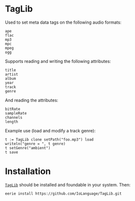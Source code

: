 # TagLib 
Used to set meta data tags on the following audio formats:

```
ape
flac
mp3
mpc
mpeg
ogg
```

Supports reading and writing the following attributes:

```
title
artist
album
year
track
genre 
```

And reading the attributes:
```
bitRate
sampleRate
channels
length
```

Example use (load and modify a track genre):

```Io
t := TagLib clone setPath("foo.mp3") load
writeln("genre = ", t genre)
t setGenre("ambient")
t save
```

# Installation
[`TagLib`](http://taglib.org) should be installed and foundable in your system. Then:
```
eerie install https://github.com/IoLanguage/TagLib.git
```
